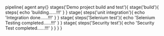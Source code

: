 pipeline{
	agent any{}
	stages('Demo project build and test'){
	stage('build'){
		steps{
			echo 'building......!!!'
		}
	}
	stage{
		steps('unit integration'){
			echo 'Integration done......!!!'
		}
	}
	stage{
		steps('Selenium test'){
			echo 'Selenium Testing completed......!!!'
		}
	}
	stage{
		steps('Security test'){
			echo 'Security Test completed......!!!'
		}
	}
	}
}
